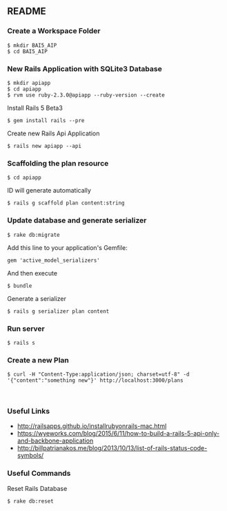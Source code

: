 ## README

### Create a Workspace Folder
```
$ mkdir BAI5_AIP
$ cd BAI5_AIP
```

### New Rails Application with SQLite3 Database
```
$ mkdir apiapp
$ cd apiapp
$ rvm use ruby-2.3.0@apiapp --ruby-version --create
```
Install Rails 5 Beta3
```
$ gem install rails --pre
```
Create new Rails Api Application
```
$ rails new apiapp --api
```

### Scaffolding the plan resource
```
$ cd apiapp
```
ID will generate automatically
```
$ rails g scaffold plan content:string
```

### Update database and generate serializer
```
$ rake db:migrate
```
Add this line to your application's Gemfile: 
```
gem 'active_model_serializers'
```
And then execute
```
$ bundle
```
Generate a serializer
```
$ rails g serializer plan content
```

### Run server
```
$ rails s
```

### Create a new Plan
```
$ curl -H "Content-Type:application/json; charset=utf-8" -d '{"content":"something new"}' http://localhost:3000/plans
```
<br>

### Useful Links
* http://railsapps.github.io/installrubyonrails-mac.html
* https://wyeworks.com/blog/2015/6/11/how-to-build-a-rails-5-api-only-and-backbone-application
* http://billpatrianakos.me/blog/2013/10/13/list-of-rails-status-code-symbols/

### Useful Commands
Reset Rails Database
```
$ rake db:reset
```



